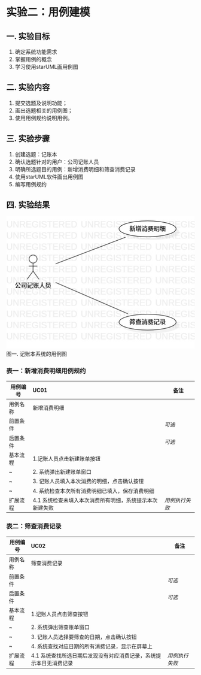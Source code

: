 # 实验二：用例建模

## 一. 实验目标
1. 确定系统功能需求  
2. 掌握用例的概念  
3. 学习使用starUML画用例图

## 二. 实验内容
1. 提交选题及说明功能；
2. 画出选题相关的用例图；
3. 使用用例规约说明用例。

## 三. 实验步骤
1. 创建选题：记账本
2. 确认选题针对的用户：公司记账人员
3. 明确所选题目的用例：新增消费明细和筛查消费记录
4. 使用starUML软件画出用例图
5. 编写用例规约

## 四. 实验结果

![记账本系统用例图](./lab2.jpg)  
图一. 记账本系统的用例图

### 表一：新增消费明细用例规约

用例编号  | UC01 | 备注  
-|:-|-  
用例名称  | 新增消费明细  |   
前置条件  |      | *可选*   
后置条件  |      | *可选*   
基本流程  | 1.记账人员点击新建账单按钮  |    
~| 2. 系统弹出新建账单窗口  |   
~| 3. 记账人员填入本次消费的明细，点击确认按钮  |   
~| 4. 系统检查本次所有消费明细已填入，保存消费明细  |    
扩展流程  | 4.1 系统检查未填入本次消费所有明细，系统提示本次新建失败 | *用例执行失败*     

### 表二：筛查消费记录

用例编号  | UC02 | 备注  
-|:-|-  
用例名称  | 筛查消费记录  |   
前置条件  |      | *可选*   
后置条件  |      | *可选*   
基本流程  | 1.记账人员点击筛查按钮  |    
~| 2. 系统弹出筛查账单窗口  |   
~| 3. 记账人员选择要筛查的日期，点击确认按钮  |   
~| 4. 系统查找对应日期的所有消费记录，显示在屏幕上  |   
扩展流程  | 4.1 系统查找所选日期后发现没有对应消费记录，系统提示本日无消费记录 | *用例执行失败* 
